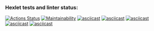 ### Hexlet tests and linter status:

[![Actions Status](https://github.com/AxeRicin/frontend-project-44/workflows/hexlet-check/badge.svg)](https://github.com/AxeRicin/frontend-project-44/actions)
[![Maintainability](https://api.codeclimate.com/v1/badges/27bdf193d701bb8bcb49/maintainability)](https://codeclimate.com/github/AxeRicin/frontend-project-44/maintainability)
[![asciicast](https://asciinema.org/a/PUzPy9fpvDyxgSrtB5mYfXXGQ.svg)](https://asciinema.org/a/PUzPy9fpvDyxgSrtB5mYfXXGQ)
[![asciicast](https://asciinema.org/a/qCK0CPnkMmMZOxArxoe8CZEUI.svg)](https://asciinema.org/a/qCK0CPnkMmMZOxArxoe8CZEUI)
[![asciicast](https://asciinema.org/a/nMBbgT2WjnmXo7MAJBgwk21Ev.svg)](https://asciinema.org/a/nMBbgT2WjnmXo7MAJBgwk21Ev)
[![asciicast](https://asciinema.org/a/0XpxjbqBzV3xoG4574pOzGPIz.svg)](https://asciinema.org/a/0XpxjbqBzV3xoG4574pOzGPIz)
[![asciicast](https://asciinema.org/a/dn38L3sxUudq7V3sKqsbaMfMP.svg)](https://asciinema.org/a/dn38L3sxUudq7V3sKqsbaMfMP)